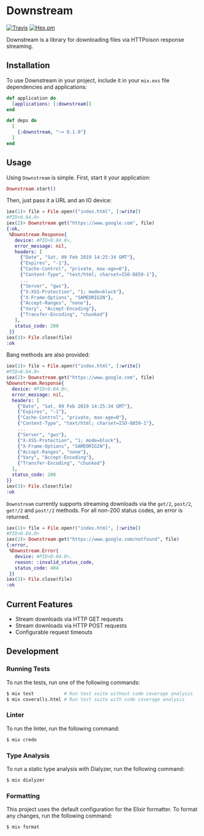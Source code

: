 # Downstream


[![Travis](https://img.shields.io/travis/mpiercy827/downstream.svg)](https://travis-ci.org/mpiercy827/downstream)
[![Hex.pm](https://img.shields.io/hexpm/v/downstream.svg)](https://hex.pm/packages/downstream/)


Downstream is a library for downloading files via HTTPoison response streaming.

## Installation

To use Downstream in your project, include it in your `mix.exs` file dependencies
and applications:

```elixir
def application do
  [applications: [:downstream]]
end

def deps do
  [
    {:downstream, "~> 0.1.0"}
  ]
end
```

## Usage

Using `Downstream` is simple. First, start it your application:

```elixir
Downstream.start()
```

Then, just pass it a URL and an IO device:

```elixir
iex(1)> file = File.open!("index.html", [:write])
#PID<0.84.0>
iex(2)> Downstream.get("https://www.google.com", file)
{:ok,
 %Downstream.Response{
   device: #PID<0.84.0>,
   error_message: nil,
   headers: [
     {"Date", "Sat, 09 Feb 2019 14:25:34 GMT"},
     {"Expires", "-1"},
     {"Cache-Control", "private, max-age=0"},
     {"Content-Type", "text/html; charset=ISO-8859-1"},
     ...
     {"Server", "gws"},
     {"X-XSS-Protection", "1; mode=block"},
     {"X-Frame-Options", "SAMEORIGIN"},
     {"Accept-Ranges", "none"},
     {"Vary", "Accept-Encoding"},
     {"Transfer-Encoding", "chunked"}
   ],
   status_code: 200
 }}
iex(3)> File.close(file)
:ok
```

Bang methods are also provided:

```elixir
iex(1)> file = File.open!("index.html", [:write])
#PID<0.84.0>
iex(2)> Downstream.get("https://www.google.com", file)
%Downstream.Response{
  device: #PID<0.84.0>,
  error_message: nil,
  headers: [
    {"Date", "Sat, 09 Feb 2019 14:25:34 GMT"},
    {"Expires", "-1"},
    {"Cache-Control", "private, max-age=0"},
    {"Content-Type", "text/html; charset=ISO-8859-1"},
    ...
    {"Server", "gws"},
    {"X-XSS-Protection", "1; mode=block"},
    {"X-Frame-Options", "SAMEORIGIN"},
    {"Accept-Ranges", "none"},
    {"Vary", "Accept-Encoding"},
    {"Transfer-Encoding", "chunked"}
  ],
  status_code: 200
}}
iex(3)> File.close(file)
:ok
```

`Downstream` currently supports streaming downloads via the `get/2`, `post/2`, `get!/2` and `post!/2` methods. For all non-200 status codes, an error is returned.

```elixir
iex(1)> file = File.open!("index.html", [:write])
#PID<0.84.0>
iex(2)> Downstream.get("https://www.google.com/notfound", file)
{:error,
 %Downstream.Error{
   device: #PID<0.84.0>,
   reason: :invalid_status_code,
   status_code: 404
 }}
iex(3)> File.close(file)
:ok
```
## Current Features

- Stream downloads via HTTP GET requests
- Stream downloads via HTTP POST requests
- Configurable request timeouts

## Development

### Running Tests

To run the tests, run one of the following commands:

```bash
$ mix test           # Run test suite without code coverage analysis
$ mix coveralls.html # Run test suite with code coverage analysis
```

### Linter

To run the linter, run the following command:

```bash
$ mix credo
```

### Type Analysis

To run a static type analysis with Dialyzer, run the following command:

```bash
$ mix dialyzer
```

### Formatting

This project uses the default configuration for the Elixir formatter. To format
any changes, run the following command:

```bash
$ mix format
```
